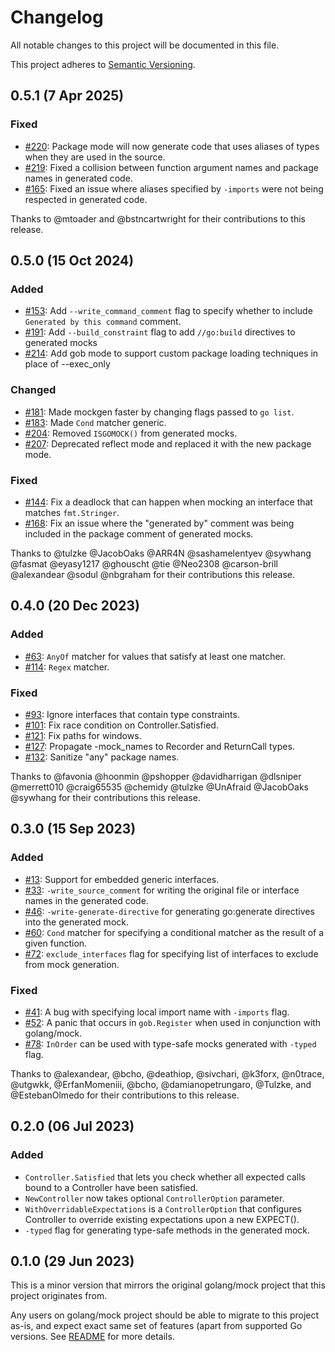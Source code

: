 # Changelog
All notable changes to this project will be documented in this file.

This project adheres to [Semantic Versioning](http://semver.org/spec/v2.0.0.html).

## 0.5.1 (7 Apr 2025)
### Fixed

- [#220][]: Package mode will now generate code that uses aliases of types
  when they are used in the source.
- [#219][]: Fixed a collision between function argument names and package names
  in generated code.
- [#165][]: Fixed an issue where aliases specified by `-imports` were not being
  respected in generated code.

[#220]: https://github.com/uber-go/mock/pull/220
[#219]: https://github.com/uber-go/mock/pull/219
[#165]: https://github.com/uber-go/mock/pull/165

Thanks to @mtoader and @bstncartwright for their contributions to this release.

## 0.5.0 (15 Oct 2024)
### Added
- [#153][]: Add `--write_command_comment` flag to specify whether to include
  `Generated by this command` comment.
- [#191][]: Add `--build_constraint` flag to add `//go:build` directives
  to generated mocks
- [#214][]: Add gob mode to support custom package loading techniques in place
  of --exec_only

### Changed
- [#181][]: Made mockgen faster by changing flags passed to `go list`.
- [#183][]: Made `Cond` matcher generic.
- [#204][]: Removed `ISGOMOCK()` from generated mocks.
- [#207][]: Deprecated reflect mode and replaced it with the new package mode.

### Fixed
- [#144][]: Fix a deadlock that can happen when mocking an interface that
  matches `fmt.Stringer`.
- [#168][]: Fix an issue where the "generated by" comment was being included
  in the package comment of generated mocks.

[#144]: https://github.com/uber-go/mock/pull/144
[#153]: https://github.com/uber-go/mock/pull/153
[#168]: https://github.com/uber-go/mock/pull/168
[#181]: https://github.com/uber-go/mock/pull/181
[#183]: https://github.com/uber-go/mock/pull/183
[#191]: https://github.com/uber-go/mock/pull/191
[#204]: https://github.com/uber-go/mock/pull/204
[#207]: https://github.com/uber-go/mock/pull/207
[#214]: https://github.com/uber-go/mock/pull/214

Thanks to @tulzke @JacobOaks @ARR4N @sashamelentyev @sywhang @fasmat
@eyasy1217 @ghouscht @tie @Neo2308 @carson-brill @alexandear @sodul
@nbgraham for their contributions this release.


## 0.4.0 (20 Dec 2023)
### Added
- [#63][]: `AnyOf` matcher for values that satisfy at least one matcher.
- [#114][]: `Regex` matcher.

### Fixed
- [#93][]: Ignore interfaces that contain type constraints.
- [#101][]: Fix race condition on Controller.Satisfied.
- [#121][]: Fix paths for windows.
- [#127][]: Propagate -mock_names to Recorder and ReturnCall types.
- [#132][]: Sanitize "any" package names.

[#63]: https://github.com/uber-go/mock/pull/63
[#93]: https://github.com/uber-go/mock/pull/93
[#101]: https://github.com/uber-go/mock/pull/101
[#114]: https://github.com/uber-go/mock/pull/114
[#121]: https://github.com/uber-go/mock/pull/121
[#127]: https://github.com/uber-go/mock/pull/127
[#132]: https://github.com/uber-go/mock/pull/132

Thanks to @favonia @hoonmin @pshopper @davidharrigan @dlsniper @merrett010
@craig65535 @chemidy @tulzke @UnAfraid @JacobOaks @sywhang for their
contributions this release.

## 0.3.0 (15 Sep 2023)
### Added
- [#13][]: Support for embedded generic interfaces.
- [#33][]: `-write_source_comment` for writing the original file or interface names
  in the generated code.
- [#46][]: `-write-generate-directive` for generating go:generate directives into
  the generated mock.
- [#60][]: `Cond` matcher for specifying a conditional matcher as the result of a
  given function.
- [#72][]: `exclude_interfaces` flag for specifying list of interfaces to exclude
  from mock generation.

### Fixed
- [#41][]: A bug with specifying local import name with `-imports` flag.
- [#52][]: A panic that occurs in `gob.Register` when used in conjunction with
  golang/mock.
- [#78][]: `InOrder` can be used with type-safe mocks generated with `-typed` flag.

[#13]: https://github.com/uber-go/mock/pull/13
[#33]: https://github.com/uber-go/mock/pull/33
[#41]: https://github.com/uber-go/mock/pull/41
[#46]: https://github.com/uber-go/mock/pull/46
[#52]: https://github.com/uber-go/mock/pull/52
[#60]: https://github.com/uber-go/mock/pull/60
[#72]: https://github.com/uber-go/mock/pull/72
[#78]: https://github.com/uber-go/mock/pull/78

Thanks to @alexandear, @bcho, @deathiop, @sivchari, @k3forx, @n0trace,
@utgwkk, @ErfanMomeniii, @bcho, @damianopetrungaro, @Tulzke,
and @EstebanOlmedo for their contributions to this release.

## 0.2.0 (06 Jul 2023)
### Added
- `Controller.Satisfied` that lets you check whether all expected calls
  bound to a Controller have been satisfied.
- `NewController` now takes optional `ControllerOption` parameter.
- `WithOverridableExpectations` is a `ControllerOption` that configures
  Controller to override existing expectations upon a new EXPECT().
- `-typed` flag for generating type-safe methods in the generated mock.

## 0.1.0 (29 Jun 2023)

This is a minor version that mirrors the original golang/mock
project that this project originates from.

Any users on golang/mock project should be able to migrate to
this project as-is, and expect exact same set of features (apart
from supported Go versions. See [README](README.md#supported-go-versions)
for more details.
